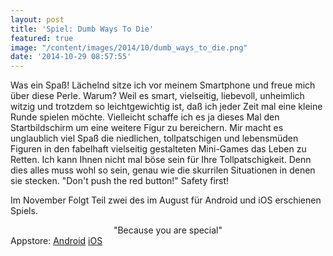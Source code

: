 ```yaml
---
layout: post
title: 'Spiel: Dumb Ways To Die'
featured: true
image: "/content/images/2014/10/dumb_ways_to_die.png"
date: '2014-10-29 08:57:55'
---
```


Was ein Spaß! Lächelnd sitze ich vor meinem Smartphone und freue mich über diese Perle. Warum? Weil es smart, vielseitig, liebevoll, unheimlich witzig und trotzdem so leichtgewichtig ist, daß ich jeder Zeit mal eine kleine Runde spielen möchte. Vielleicht schaffe ich es ja dieses Mal den Startbildschirm um eine weitere Figur zu bereichern. Mir macht es unglaublich viel Spaß die niedlichen, tollpatschigen und lebensmüden Figuren in den fabelhaft vielseitig gestalteten Mini-Games das Leben zu Retten. Ich kann Ihnen nicht mal böse sein für Ihre Tollpatschigkeit. Denn dies alles muss wohl so sein, genau wie die skurrilen Situationen in denen sie stecken. "Don't push the red button!" Safety first!

Im November Folgt Teil zwei des im August für Android und iOS erschienen Spiels.
<center>"Because you are special"</center> 
Appstore:
<a href="https://play.google.com/store/apps/details?id=air.au.com.metro.DumbWaysToDie&hl=de" >Android</a>
<a href="https://itunes.apple.com/de/app/dumb-ways-to-die/id639930688?mt=8">iOS</a>







